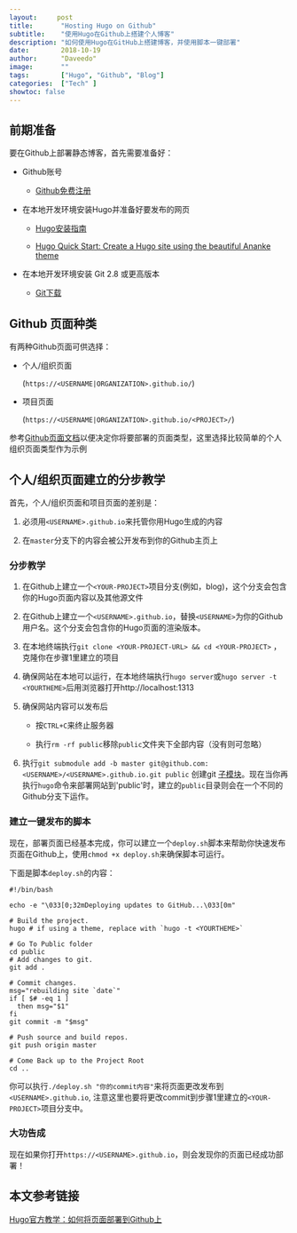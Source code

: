 ```yaml
---
layout:     post
title:       "Hosting Hugo on Github"
subtitle:    "使用Hugo在Github上搭建个人博客"
description: "如何使用Hugo在GitHub上搭建博客，并使用脚本一键部署"
date:        2018-10-19
author:      "Daveedo"
image:       ""
tags:        ["Hugo", "Github", "Blog"]
categories:  ["Tech" ]
showtoc: false
---
```


<!-- Contents -->
## 前期准备

要在Github上部署静态博客，首先需要准备好：

* Github账号

	* [Github免费注册](https://github.com/join)
	
* 在本地开发环境安装Hugo并准备好要发布的网页

	* [Hugo安装指南](https://gohugo.io/getting-started/installing)
	
	* [Hugo Quick Start: Create a Hugo site using the beautiful Ananke theme](https://gohugo.io/getting-started/quick-start/)
	
	
* 在本地开发环境安装 Git 2.8 或更高版本

	* [Git下载](https://git-scm.com/downloads)


## Github 页面种类

有两种Github页面可供选择：

* 个人/组织页面

	(`https://<USERNAME|ORGANIZATION>.github.io/`)
	
* 项目页面

	(`https://<USERNAME|ORGANIZATION>.github.io/<PROJECT>/`)
	

参考[Github页面文档](https://help.github.com/articles/user-organization-and-project-pages/#user--organization-pages)以便决定你将要部署的页面类型，这里选择比较简单的个人组织页面类型作为示例

## 个人/组织页面建立的分步教学

首先，个人/组织页面和项目页面的差别是：

1. 必须用`<USERNAME>.github.io`来托管你用Hugo生成的内容

2. 在`master`分支下的内容会被公开发布到你的Github主页上

### 分步教学

1. 在Github上建立一个`<YOUR-PROJECT>`项目分支(例如，blog)，这个分支会包含你的Hugo页面内容以及其他源文件

2. 在Github上建立一个`<USERNAME>.github.io`，替换`<USERNAME>`为你的Github用户名。这个分支会包含你的Hugo页面的渲染版本。

3. 在本地终端执行`git clone <YOUR-PROJECT-URL> && cd <YOUR-PROJECT>` ，克隆你在步骤1里建立的项目

4. 确保网站在本地可以运行，在本地终端执行`hugo server`或`hugo server -t <YOURTHEME>`后用浏览器打开http://localhost:1313

5. 确保网站内容可以发布后

	* 按`CTRL+C`来终止服务器
	
	* 执行`rm -rf public`移除`public`文件夹下全部内容（没有则可忽略）
	
6. 执行`git submodule add -b master git@github.com:<USERNAME>/<USERNAME>.github.io.git public` 创建git [子模块](https://blog.github.com/2016-02-01-working-with-submodules/)。现在当你再执行`hugo`命令来部署网站到'public'时，建立的`public`目录则会在一个不同的Github分支下运作。

### 建立一键发布的脚本

现在，部署页面已经基本完成，你可以建立一个`deploy.sh`脚本来帮助你快速发布页面在Github上，使用`chmod +x deploy.sh`来确保脚本可运行。

下面是脚本`deploy.sh`的内容：

```
#!/bin/bash

echo -e "\033[0;32mDeploying updates to GitHub...\033[0m"

# Build the project.
hugo # if using a theme, replace with `hugo -t <YOURTHEME>`

# Go To Public folder
cd public
# Add changes to git.
git add .

# Commit changes.
msg="rebuilding site `date`"
if [ $# -eq 1 ]
  then msg="$1"
fi
git commit -m "$msg"

# Push source and build repos.
git push origin master

# Come Back up to the Project Root
cd ..
```

你可以执行`./deploy.sh "你的commit内容"`来将页面更改发布到`<USERNAME>.github.io`, 注意这里也要将更改commit到步骤1里建立的`<YOUR-PROJECT>`项目分支中。

### 大功告成

现在如果你打开`https://<USERNAME>.github.io`，则会发现你的页面已经成功部署！

## 本文参考链接

[Hugo官方教学：如何将页面部署到Github上](https://gohugo.io/hosting-and-deployment/hosting-on-github/)